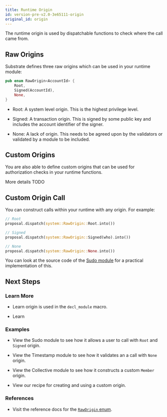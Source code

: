 ```yaml
---
title: Runtime Origin
id: version-pre-v2.0-3e65111-origin
original_id: origin
---
```


The runtime origin is used by dispatchable functions to check where the call came from.

## Raw Origins

Substrate defines three raw origins which can be used in your runtime module:

```rust
pub enum RawOrigin<AccountId> {
	Root,
	Signed(AccountId),
	None,
}
```

* Root: A system level origin. This is the highest privilege level.

* Signed: A transaction origin. This is signed by some public key and includes the account identifier of the signer.

* None: A lack of origin. This needs to be agreed upon by the validators or validated by a module to be included.

## Custom Origins

You are also able to define custom origins that can be used for authorization checks in your runtime functions.

More details TODO

## Custom Origin Call

You can construct calls within your runtime with any origin. For example:

```rust
// Root
proposal.dispatch(system::RawOrigin::Root.into())

// Signed
proposal.dispatch(system::RawOrigin::Signed(who).into())

// None
proposal.dispatch(system::RawOrigin::None.into())
```

You can look at the source code of the [Sudo module](https://substrate.dev/rustdocs/pre-v2.0-3e65111/pallet_sudo/index.html) for a practical implementation of this.

## Next Steps

### Learn More

* Learn origin is used in the `decl_module` macro.

* Learn 

### Examples

* View the Sudo module to see how it allows a user to call with `Root` and `Signed` origin.

* View the Timestamp module to see how it validates an a call with `None` origin.

* View the Collective module to see how it constructs a custom `Member` origin.

* View our recipe for creating and using a custom origin.

### References

* Visit the reference docs for the [`RawOrigin` enum](https://substrate.dev/rustdocs/pre-v2.0-3e65111/frame_system/enum.RawOrigin.html).
